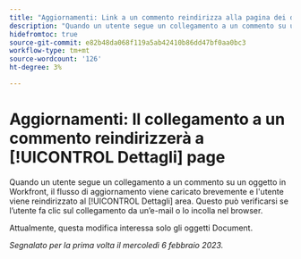 ```yaml
---
title: "Aggiornamenti: Link a un commento reindirizza alla pagina dei dettagli"
description: "Quando un utente segue un collegamento a un commento su un oggetto in Workfront, il flusso di aggiornamento viene caricato brevemente e l'utente viene reindirizzato all'area Dettagli dell'oggetto. Questo può verificarsi se l’utente fa clic sul collegamento da un’e-mail o lo incolla nel browser."
hidefromtoc: true
source-git-commit: e82b48da068f119a5ab42410b86dd47bf0aa0bc3
workflow-type: tm+mt
source-wordcount: '126'
ht-degree: 3%

---
```



# Aggiornamenti: Il collegamento a un commento reindirizzerà a [!UICONTROL Dettagli] page

Quando un utente segue un collegamento a un commento su un oggetto in Workfront, il flusso di aggiornamento viene caricato brevemente e l&#39;utente viene reindirizzato al [!UICONTROL Dettagli] area. Questo può verificarsi se l’utente fa clic sul collegamento da un’e-mail o lo incolla nel browser.

Attualmente, questa modifica interessa solo gli oggetti Document.

_Segnalato per la prima volta il mercoledì 6 febbraio 2023._

